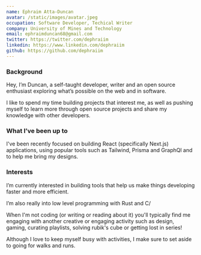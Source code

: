```yaml
---
name: Ephraim Atta-Duncan
avatar: /static/images/avatar.jpeg
occupation: Software Developer, Techical Writer
company: University of Mines and Technology
email: ephraimduncan68@gmail.com
twitter: https://twitter.com/dephraiim
linkedin: https://www.linkedin.com/dephraiim
github: https://github.com/dephraiim
---
```


### Background

Hey, I’m Duncan, a self-taught developer, writer and an open source enthusiast exploring what’s possible on the web and in software.

I like to spend my time building projects that interest me, as well as pushing myself to learn more through open source projects and share my knowledge with other developers.

### What I’ve been up to

I've been recently focused on building React (specifically Next.js) applications, using popular tools such as Tailwind, Prisma and GraphQl and to help me bring my designs.

### Interests

I’m currently interested in building tools that help us make things developing faster and more efficient.

I’m also really into low level programming with Rust and C/

When I'm not coding (or writing or reading about it) you'll typically find me engaging with another creative or engaging activity such as design, gaming, curating playlists, solving rubik's cube or getting lost in series!

Although I love to keep myself busy with activities, I make sure to set aside to going for walks and runs.
